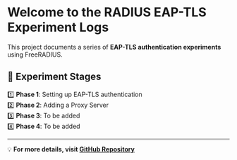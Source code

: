 # Welcome to the RADIUS EAP-TLS Experiment Logs

This project documents a series of **EAP-TLS authentication experiments** using FreeRADIUS.

## 📌 Experiment Stages
1️⃣ **Phase 1**: Setting up EAP-TLS authentication  
2️⃣ **Phase 2**: Adding a Proxy Server  
3️⃣ **Phase 3**: To be added  
4️⃣ **Phase 4**: To be added  

---
💡 **For more details, visit [GitHub Repository](https://github.com/yangxir)**
